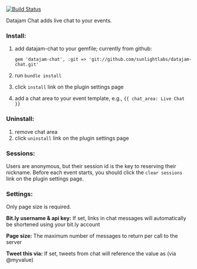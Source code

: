 [![Build Status](https://secure.travis-ci.org/sunlightlabs/datajam-datacard.png)](http://travis-ci.org/sunlightlabs/datajam-datacard)

Datajam Chat adds live chat to your events.

### Install:

1. add datajam-chat to your gemfile; currently from github:

    `gem 'datajam-chat', :git => 'git://github.com/sunlightlabs/datajam-chat.git'`

2. run `bundle install`
3. click `install` link on the plugin settings page
4. add a chat area to your event template, e.g., `{{ chat_area: Live Chat }}`

### Uninstall:

1. remove chat area
2. click `uninstall` link on the plugin settings page

### Sessions:

Users are anonymous, but their session id is the key to reserving their nickname. Before each event starts, you should click the `clear sessions` link on the plugin settings page.

### Settings:

Only page size is required.

__Bit.ly username & api key:__ If set, links in chat messages will
automatically be shortened using your bit.ly account

__Page size:__ The maximum number of messages to return per call to the server

__Tweet this via:__ If set, tweets from chat will reference the value
as (via @myvalue)